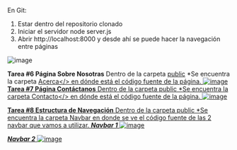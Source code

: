 En Git:
1. Estar dentro del repositorio clonado
2. Iniciar el servidor node server.js
3. Abrir  http://localhost:8000 y desde ahí se puede hacer la navegación entre páginas

![image](https://github.com/user-attachments/assets/a188b2c1-6169-4617-be4a-628cf60776ca)

**Tarea #6 Página Sobre Nosotras**
Dentro de la carpeta <u>public</u>
*Se encuentra la carpeta <u>Acerca</> en dónde está el código fuente de la página.
  ![image](https://github.com/user-attachments/assets/471932b9-e5a6-4803-92f6-7d719b5b6e02)
**Tarea #7 Página Contáctanos**
Dentro de la carpeta <u>public</u>
*Se encuentra la carpeta <u>Contacto</> en dónde está el código fuente de la página.
![image](https://github.com/user-attachments/assets/7c79a416-7149-4901-a343-aca7b2714152)

**Tarea #8 Estructura de Navegación**
Dentro de la carpeta <u>public</u>
*Se encuentra la carpeta <u>Navbar</u> en donde se ve el código fuente de las 2 navbar que vamos a utilizar.
***Navbar 1***
![image](https://github.com/user-attachments/assets/b19531df-9fac-4d65-8b66-f2f4d279791e)

***Navbar 2***
![image](https://github.com/user-attachments/assets/e6a3ecbc-88dd-4af8-ba72-fa78e6be608d)
